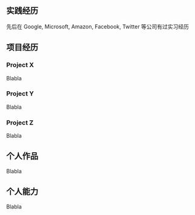 ## 实践经历

先后在 Google, Microsoft, Amazon, Facebook, Twitter 等公司有过实习经历

## 项目经历

### Project X

Blabla

### Project Y

Blabla

### Project Z

Blabla

## 个人作品

Blabla

## 个人能力

Blabla